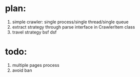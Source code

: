 plan:
====
1. simple crawler: single process/single thread/single queue
2. extract strategy through parse interface in CrawlerItem class 
3. travel strategy bsf dsf 

todo:
====
1. multiple pages process
2. avoid ban
